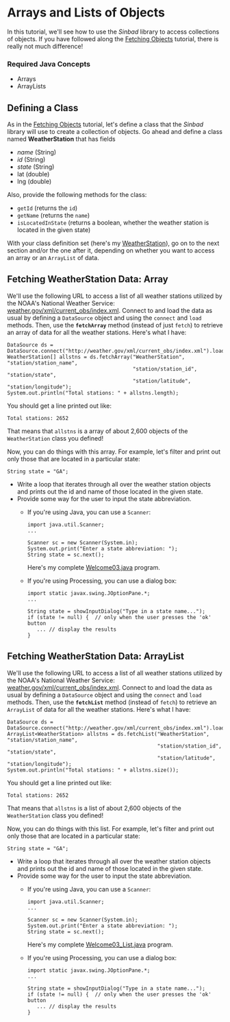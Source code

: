 
# Arrays and Lists of Objects

In this tutorial, we'll see how to use the *Sinbad* library to access collections of objects. If you have followed along the [Fetching Objects](welcome02-obj.md) tutorial, there is really not much difference!

### Required Java Concepts

* Arrays
* ArrayLists

## Defining a Class

As in the [Fetching Objects](welcome02-obj.md) tutorial, let's define a class that the *Sinbad* library will use to create a collection of objects. Go ahead and define a class named **WeatherStation** that has fields

* *name* (String)
* *id* (String)
* *state* (String)
* lat (double)
* lng (double)

Also, provide the following methods for the class:

* `getId` (returns the `id`)
* `getName` (returns the `name`)
* `isLocatedInState` (returns a boolean, whether the weather station is located in the given state)

With your class definition set (here's my [WeatherStation](WeatherStation.java)), go on to the next section and/or the one after it, depending on whether you want to access an array or an `ArrayList` of data.

## Fetching WeatherStation Data: Array

We'll use the following URL to access a list of all weather stations utilized by the NOAA's National Weather Service: [weather.gov/xml/current_obs/index.xml](http://weather.gov/xml/current_obs/index.xml). Connect to and load the data as usual by defining a `DataSource` object and using the `connect` and `load` methods. Then, use the **`fetchArray`** method (instead of just `fetch`) to retrieve an array of data for all the weather stations. Here's what I have:

````
DataSource ds = DataSource.connect("http://weather.gov/xml/current_obs/index.xml").load();
WeatherStation[] allstns = ds.fetchArray("WeatherStation", "station/station_name", 
                                         "station/station_id", "station/state",
                                         "station/latitude", "station/longitude");
System.out.println("Total stations: " + allstns.length);
````

You should get a line printed out like:

````
Total stations: 2652
````

That means that `allstns` is a array of about 2,600 objects of the `WeatherStation` class you defined! 

Now, you can do things with this array. For example, let's filter and print out only those that are located in a particular state:

````
String state = "GA";
````

* Write a loop that iterates through all over the weather station objects and prints out the id and name of those located in the given state.
* Provide some way for the user to input the state abbreviation. 
  * If you're using Java, you can use a `Scanner`:
  
        import java.util.Scanner;
        ...
        
        Scanner sc = new Scanner(System.in);
        System.out.print("Enter a state abbreviation: ");
        String state = sc.next();
        
    Here's my complete [Welcome03.java](Welcome03.java) program.

  * If you're using Processing, you can use a dialog box:
  
        import static javax.swing.JOptionPane.*;
        ...
        
        String state = showInputDialog("Type in a state name...");
        if (state != null) {  // only when the user presses the 'ok' button
           ... // display the results
        }


## Fetching WeatherStation Data: ArrayList

We'll use the following URL to access a list of all weather stations utilized by the NOAA's National Weather Service: [weather.gov/xml/current_obs/index.xml](http://weather.gov/xml/current_obs/index.xml). Connect to and load the data as usual by defining a `DataSource` object and using the `connect` and `load` methods. Then, use the **`fetchList`** method (instead of `fetch`) to retrieve an `ArrayList` of data for all the weather stations. Here's what I have:

````
DataSource ds = DataSource.connect("http://weather.gov/xml/current_obs/index.xml").load();
ArrayList<WeatherStation> allstns = ds.fetchList("WeatherStation", "station/station_name", 
                                                 "station/station_id", "station/state",
                                                 "station/latitude", "station/longitude");
System.out.println("Total stations: " + allstns.size());
````

You should get a line printed out like:

````
Total stations: 2652
````

That means that `allstns` is a list of about 2,600 objects of the `WeatherStation` class you defined! 

Now, you can do things with this list. For example, let's filter and print out only those that are located in a particular state:

````
String state = "GA";
````

* Write a loop that iterates through all over the weather station objects and prints out the id and name of those located in the given state.
* Provide some way for the user to input the state abbreviation. 
  * If you're using Java, you can use a `Scanner`:
  
        import java.util.Scanner;
        ...
        
        Scanner sc = new Scanner(System.in);
        System.out.print("Enter a state abbreviation: ");
        String state = sc.next();
        
    Here's my complete [Welcome03_List.java](Welcome03_List.java) program.

  * If you're using Processing, you can use a dialog box:
  
        import static javax.swing.JOptionPane.*;
        ...
        
        String state = showInputDialog("Type in a state name...");
        if (state != null) {  // only when the user presses the 'ok' button
           ... // display the results
        }


